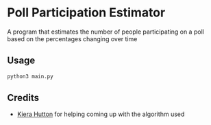 # Poll Participation Estimator

A program that estimates the number of people participating on a poll based on the percentages changing over time

## Usage

```bash
python3 main.py
```

## Credits

- [Kiera Hutton](https://github.com/KHutton1) for helping coming up with the algorithm used
